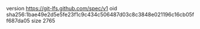 version https://git-lfs.github.com/spec/v1
oid sha256:1bae49e2d5e5fe23f1c9c434c506487d03c8c3848e021196c16cb05ff687da05
size 2765
